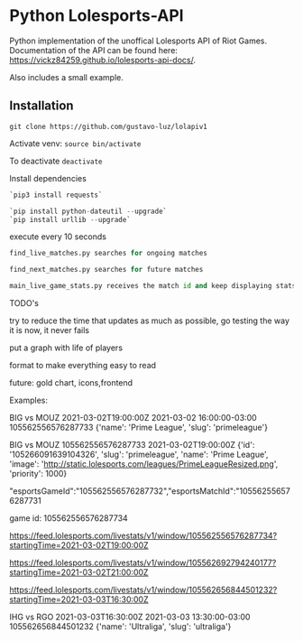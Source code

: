 # Python Lolesports-API

Python implementation of the unoffical Lolesports API of Riot Games. Documentation of the API can be found here: https://vickz84259.github.io/lolesports-api-docs/.

Also includes a small example.

## Installation


```git clone https://github.com/gustavo-luz/lolapiv1```

Activate venv: ```source bin/activate```



To deactivate ```deactivate```


Install dependencies


```python
`pip3 install requests`

`pip install python-dateutil --upgrade`
`pip install urllib --upgrade`

```


execute every 10 seconds

```python
find_live_matches.py searches for ongoing matches
```
```python
find_next_matches.py searches for future matches
```

```python
main_live_game_stats.py receives the match id and keep displaying stats of the game every 10 seconds consuming the lolespors api
```


TODO's

try to reduce the time that updates as much as possible, go testing
the way it is now, it never fails


put a graph with life of players


format to make everything easy to read

future: gold chart, icons,frontend


Examples:

BIG vs MOUZ
2021-03-02T19:00:00Z
2021-03-02 16:00:00-03:00
105562556576287733
{'name': 'Prime League', 'slug': 'primeleague'}

BIG vs MOUZ
105562556576287733
2021-03-02T19:00:00Z
{'id': '105266091639104326', 'slug': 'primeleague', 'name': 'Prime League', 'image': 'http://static.lolesports.com/leagues/PrimeLeagueResized.png', 'priority': 1000}

"esportsGameId":"105562556576287732","esportsMatchId":"105562556576287731

game id: 105562556576287734

https://feed.lolesports.com/livestats/v1/window/105562556576287734?startingTime=2021-03-02T19:00:00Z

https://feed.lolesports.com/livestats/v1/window/105562692794240177?startingTime=2021-03-02T21:00:00Z

https://feed.lolesports.com/livestats/v1/window/105562656844501232?startingTime=2021-03-03T16:30:00Z

IHG vs RGO
2021-03-03T16:30:00Z
2021-03-03 13:30:00-03:00
105562656844501232
{'name': 'Ultraliga', 'slug': 'ultraliga'}
